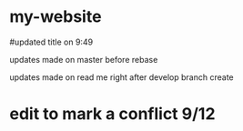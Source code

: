 # my-website
#updated title on 9:49

updates made on master before rebase

updates made on read me right after develop branch create

# edit to mark a conflict 9/12
